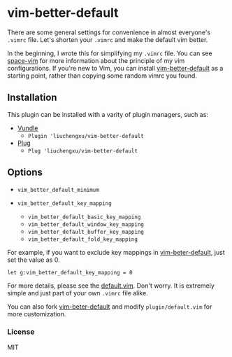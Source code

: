 # vim-better-default

There are some general settings for convenience in almost everyone's `.vimrc` file. Let's shorten your `.vimrc` and make the default vim better.

In the beginning, I wrote this for simplifying my `.vimrc` file. You can see [space-vim](https://github.com/liuchengxu/space-vim) for more information about the principle of my vim configurations. If you're new to Vim, you can install [vim-better-default](https://github.com/liuchengxu/vim-better-default) as a starting point, rather than copying some random vimrc you found. 

## Installation

This plugin can be installed with a varity of plugin managers, such as:

- [Vundle](https://github.com/VundleVim/Vundle.vim)
    - `Plugin 'liuchengxu/vim-better-default`
- [Plug](https://github.com/junegunn/vim-plug)
    - `Plug 'liuchengxu/vim-better-default`

## Options

- `vim_better_default_minimum`

- `vim_better_default_key_mapping`
    - `vim_better_default_basic_key_mapping`
    - `vim_better_default_window_key_mapping`
    - `vim_better_default_buffer_key_mapping`
    - `vim_better_default_fold_key_mapping`

For example, if you want to exclude key mappings in [vim-beter-default](https://github.com/liuchengxu/vim-better-default), just set the value as 0.

```
let g:vim_better_default_key_mapping = 0
```

For more details, please see the [default.vim](https://github.com/liuchengxu/vim-better-default/blob/master/plugin/default.vim). Don't worry. It is extremely simple and just part of your own `.vimrc` file alike.

You can also fork [vim-beter-default](https://github.com/liuchengxu/vim-better-default) and modify `plugin/default.vim` for more customization.

### License
MIT
